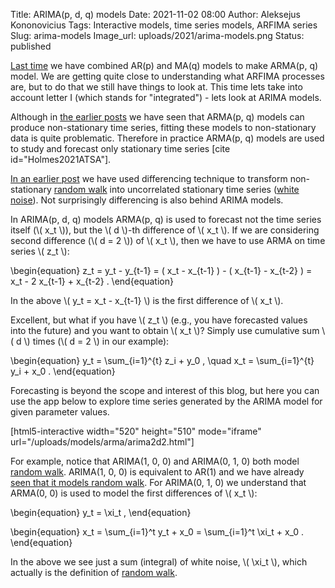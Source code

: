 Title: ARIMA(p, d, q) models
Date: 2021-11-02 08:00
Author: Aleksejus Kononovicius
Tags: Interactive models, time series models, ARFIMA series
Slug: arima-models
Image_url: uploads/2021/arima-models.png
Status: published

[Last time]({filename}/articles/2021/arma-models.md) we have combined AR(p)
and MA(q) models to make ARMA(p, q) model. We are getting quite close to
understanding what ARFIMA processes are, but to do that we still have things
to look at. This time lets take into account letter I (which stands for
"integrated") - lets look at ARIMA models. 
<!--more-->

Although in [the earlier posts](/tag/arfima-series/) we have seen that
ARMA(p, q) models can produce non-stationary time series, fitting these
models to non-stationary data is quite problematic. Therefore in practice
ARMA(p, q) models are used to study and forecast only stationary time
series [cite id="Holmes2021ATSA"].

[In an earlier post]({filename}/articles/2021/random-walk-as-ar-process.md)
we have used differencing technique to transform non-stationary [random
walk](/tag/brownian-motion/) into uncorrelated stationary time series ([white
noise](/tag/white-noise/)). Not surprisingly differencing is also behind
ARIMA models.

In ARIMA(p, d, q) models ARMA(p, q) is used to forecast not the time series
itself (\\\( x\_t \\\)), but the \\\( d \\\)-th difference of \\\( x\_t \\\).
If we are considering second difference (\\\( d = 2 \\\)) of \\\( x\_t \\\),
then we have to use ARMA on time series \\\( z\_t \\\):

\begin{equation}
    z\_t = y\_t - y\_{t-1} = ( x\_t - x\_{t-1} ) - ( x\_{t-1} - x\_{t-2} )
         = x\_t - 2 x\_{t-1} + x\_{t-2} .
\end{equation}

In the above \\\( y\_t = x\_t - x\_{t-1} \\\) is the first difference of
\\\( x\_t \\\).

Excellent, but what if you have \\\( z\_t \\\) (e.g., you have forecasted
values into the future) and you want to obtain \\\( x\_t \\\)? Simply use
cumulative sum \\\( d \\\) times (\\\( d = 2 \\\) in our example):

\begin{equation}
    y\_t = \sum\_{i=1}^{t} z\_i + y\_0 , \quad
    x\_t = \sum\_{i=1}^{t} y\_i + x\_0 .
\end{equation}

Forecasting is beyond the scope and interest of this blog, but here you can
use the app below to explore time series generated by the ARIMA model for
given parameter values.

[html5-interactive width="520" height="510" mode="iframe"
url="/uploads/models/arma/arima2d2.html"]

For example, notice that ARIMA(1, 0, 0) and ARIMA(0, 1, 0) both model
[random walk](/tag/brownian-motion/). ARIMA(1, 0, 0) is equivalent to AR(1)
and we have already [seen that it models random
walk]({filename}/articles/2021/random-walk-as-ar-process.md). For ARIMA(0, 1, 0)
we understand that ARMA(0, 0) is used to model the first differences of
\\\( x\_t \\\):

\begin{equation}
    y\_t = \xi\_t ,
\end{equation}

\begin{equation}
    x\_t = \sum\_{i=1}^t y\_t + x\_0 = \sum\_{i=1}^t \xi\_t + x\_0 .
\end{equation}

In the above we see just a sum (integral) of white noise, \\\( \xi\_t \\\),
which actually is the definition of [random walk](/tag/brownian-motion/).
